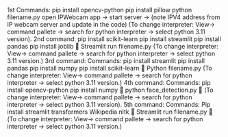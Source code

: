 1st Commands: 
pip install opencv-python
pip install pillow
python filename.py
open IPWebcam app -> start server -> (note IPV4 address from IP webcam 
server and update in the code) 
(To change interpreter: View-> command pallete -> search for python 
interpreter -> select python 3.11 version).
2nd command:
pip install scikit-learn
pip install streamlit
pip install pandas
pip install joblib
 Streamlit run filename.py
(To change interpreter: View-> command pallete -> search for python 
interpreter -> select python 3.11 version.)
3rd command:
Commands:
pip install streamlit
pip install pandas
pip install numpy
pip install scikit-learn
 Python filename.py
(To change interpreter: View-> command pallete -> search for python 
interpreter -> select python 3.11 version.)
4th command:
Commands:
pip install opencv-python
pip install numpy
 python face_detection.py 
 (To change interpreter: View-> command pallete -> search for python 
interpreter -> select python 3.11 version).
5th command:
Commands:
Pip install streamlit transformers Wikipedia nltk
 Streamlit run filename.py
 (To change interpreter: View-> command pallete -> search for python 
interpreter -> select python 3.11 version.)
